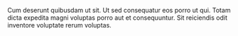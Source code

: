 Cum deserunt quibusdam ut sit. Ut sed consequatur eos porro ut qui. Totam dicta expedita magni voluptas porro aut et consequuntur. Sit reiciendis odit inventore voluptate rerum voluptas.